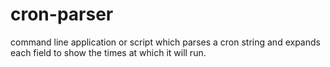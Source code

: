 # cron-parser
command line application or script which parses a cron string and expands each field to show the times at which it will run.
